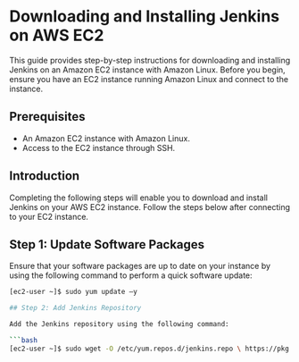 # Downloading and Installing Jenkins on AWS EC2

This guide provides step-by-step instructions for downloading and installing Jenkins on an Amazon EC2 instance with Amazon Linux. Before you begin, ensure you have an EC2 instance running Amazon Linux and connect to the instance.

## Prerequisites

- An Amazon EC2 instance with Amazon Linux.
- Access to the EC2 instance through SSH.

## Introduction

Completing the following steps will enable you to download and install Jenkins on your AWS EC2 instance. Follow the steps below after connecting to your EC2 instance.

## Step 1: Update Software Packages

Ensure that your software packages are up to date on your instance by using the following command to perform a quick software update:

```bash
[ec2-user ~]$ sudo yum update –y

## Step 2: Add Jenkins Repository

Add the Jenkins repository using the following command:

```bash
[ec2-user ~]$ sudo wget -O /etc/yum.repos.d/jenkins.repo \ https://pkg.jenkins.io/redhat-stable/jenkins.repo
